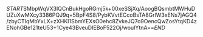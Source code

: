 $START$SMbpWqVX3IQCnBukHgoRGmj5k+00xeSSjXq/AoogBQsmbtMWHuDUZuXwMXcy3386PQJ9q+5BpF4S8/PybKVvtECcoBsTA8GrlW3xENs7jAGQ4/zbyCTIqMbYxLX+zXHKI1SbmYEXsO0ehc8ZvkeJQ7o9OencQwZosYtqKD4zENohGBe121teU53+1Cye43BveuDIEBoF522Oj/wouIYtnA==$END$
